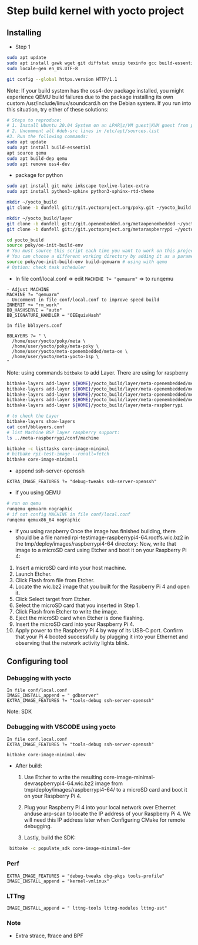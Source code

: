 # Step build kernel with yocto project

## Installing

- Step 1

```bash
sudo apt update
sudo apt install gawk wget git diffstat unzip texinfo gcc build-essential chrpath socat cpio python3 python3-pip python3-pexpect xz-utils debianutils iputils-ping python3-git python3-jinja2 python3-subunit zstd liblz4-tool file locales libacl1 libegl1-mesa libsdl1.2-dev pylint3 xterm mesa-common-dev vim
sudo locale-gen en_US.UTF-8
```

```bash
git config --global https.version HTTP/1.1
```

Note: If your build system has the oss4-dev package installed, you might experience QEMU build failures due to the package installing its own custom /usr/include/linux/soundcard.h on the Debian system. If you run into this situation, try either of these solutions:

```bash
# Steps to reproduce:
# 1. Install Ubuntu 20.04 System on an LPAR|z/VM guest|KVM guest from ports.ubuntu.com
# 2. Uncomment all #deb-src lines in /etc/apt/sources.list
#3. Run the following commands:
sudo apt update
sudo apt install build-essential
apt source qemu
sudo apt build-dep qemu
sudo apt remove oss4-dev
```

- package for python

```bash
sudo apt install git make inkscape texlive-latex-extra
sudo apt install python3-sphinx python3-sphinx-rtd-theme

```

```bash
mkdir ~/yocto_build
git clone -b dunfell git://git.yoctoproject.org/poky.git ~/yocto_build
```

```bash
mkdir ~/yocto_build/layer
git clone -b dunfell git://git.openembedded.org/metaopenembedded ~/yocto_build/layer
git clone -b dunfell git://git.yoctoproject.org/metaraspberrypi ~/yocto_build/layer

```

```bash
cd yocto_build
source poky/oe-init-build-env
# You must source this script each time you want to work on this project.
# You can choose a different working directory by adding it as a parameter to oe-init-build-env
source poky/oe-init-build-env build-qemuarm # using with qemu
# Option: check task scheduler
```

- In file conf/local.conf => edit `MACHINE ?= "qemuarm"` => to runqemu

```
- Adjust MACHINE
MACHINE ?= "qemuarm"
- Uncomment in file conf/local.conf to improve speed build
INHERIT += "rm_work"
BB_HASHSERVE = "auto"
BB_SIGNATURE_HANDLER = "OEEquivHash"
```

```
In file bblayers.conf

BBLAYERS ?= " \
  /home/user/yocto/poky/meta \
  /home/user/yocto/poky/meta-poky \
  /home/user/yocto/meta-openembedded/meta-oe \
  /home/user/yocto/meta-yocto-bsp \
"
```

Note: using commands `bitbake` to add Layer. There are using for raspberry

```bash
bitbake-layers add-layer ${HOME}/yocto_build/layer/meta-openembedded/meta-oe
bitbake-layers add-layer ${HOME}/yocto_build/layer/meta-openembedded/meta-python
bitbake-layers add-layer ${HOME}/yocto_build/layer/meta-openembedded/meta-multimedia
bitbake-layers add-layer ${HOME}/yocto_build/layer/meta-openembedded/meta-networking
bitbake-layers add-layer ${HOME}/yocto_build/layer/meta-raspberrypi
```

```bash
# to check the Layer
bitbake-layers show-layers
cat conf/bblayers.conf
# list Machine BSP layer raspberry support:
ls ../meta-raspberrypi/conf/machine

```

```bash
bitbake -c listtasks core-image-minimal
# bitbake rpi-test-image --runall=fetch
bitbake core-image-minimali
```

- append ssh-server-openssh

```
EXTRA_IMAGE_FEATURES ?= "debug-tweaks ssh-server-openssh"
```

- if you using QEMU

```bash
# run on qemu
runqemu qemuarm nographic
# if not config MACHINE in file conf/local.conf
runqemu qemux86_64 nographic
```

- if you using raspberry
  Once the image has finished building, there should be a file named rpi-testimage-raspberrypi4-64.rootfs.wic.bz2 in the tmp/deploy/images/raspberrypi4-64 directory:
  Now, write that image to a microSD card using Etcher and boot it on your Raspberry Pi 4:

1. Insert a microSD card into your host machine.
2. Launch Etcher.
3. Click Flash from file from Etcher.
4. Locate the wic.bz2 image that you built for the Raspberry Pi 4 and open it.
5. Click Select target from Etcher.
6. Select the microSD card that you inserted in Step 1.
7. Click Flash from Etcher to write the image.
8. Eject the microSD card when Etcher is done flashing.
9. Insert the microSD card into your Raspberry Pi 4.
10. Apply power to the Raspberry Pi 4 by way of its USB-C port.
    Confirm that your Pi 4 booted successfully by plugging it into your Ethernet and observing that the network activity lights blink.

## Configuring tool

### Debugging with yocto

```
In file conf/local.conf
IMAGE_INSTALL_append = " gdbserver"
EXTRA_IMAGE_FEATURES ?= "tools-debug ssh-server-openssh"
```

Note: SDK

### Debugging with VSCODE using yocto

```
In file conf.local.conf
EXTRA_IMAGE_FEATURES ?= "tools-debug ssh-server-openssh"
```

```bash
bitbake core-image-minimal-dev
```

- After build:

  1. Use Etcher to write the resulting core-image-minimal-devraspberrypi4-64.wic.bz2 image from tmp/deploy/images/raspberrypi4-64/ to a microSD card and boot it on your Raspberry Pi 4.
  2. Plug your Raspberry Pi 4 into your local network over Ethernet anduse arp-scan to locate the IP address of your Raspberry Pi 4. We will need this IP address later when Configuring CMake for remote debugging.

  3. Lastly, build the SDK:

```bash
 bitbake -c populate_sdk core-image-minimal-dev
```

### Perf

```
EXTRA_IMAGE_FEATURES = "debug-tweaks dbg-pkgs tools-profile"
IMAGE_INSTALL_append = "kernel-vmlinux"
```

### LTTng

```
IMAGE_INSTALL_append = " lttng-tools lttng-modules lttng-ust"
```

### Note

- Extra strace, ftrace and BPF
